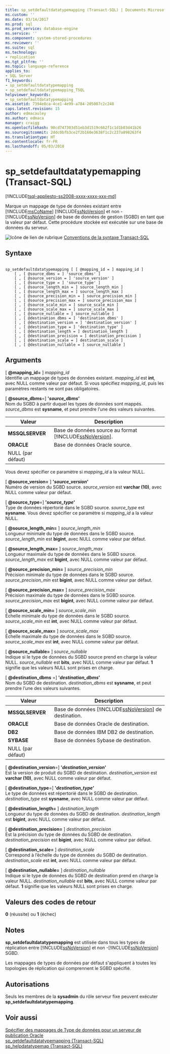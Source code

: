 ```yaml
---
title: sp_setdefaultdatatypemapping (Transact-SQL) | Documents Microsoft
ms.custom: ''
ms.date: 03/14/2017
ms.prod: sql
ms.prod_service: database-engine
ms.service: ''
ms.component: system-stored-procedures
ms.reviewer: ''
ms.suite: sql
ms.technology:
- replication
ms.tgt_pltfrm: ''
ms.topic: language-reference
applies_to:
- SQL Server
f1_keywords:
- sp_setdefaultdatatypemapping
- sp_setdefaultdatatypemapping_TSQL
helpviewer_keywords:
- sp_setdefaultdatatypemapping
ms.assetid: 7394e8ca-4ce1-4e99-a784-205007c2c248
caps.latest.revision: 15
author: edmacauley
ms.author: edmaca
manager: craigg
ms.openlocfilehash: 90cd747303d51eb3d1519c662f1c1d1b03d41b26
ms.sourcegitcommit: 2ddc0bfb3ce2f2b160e3638f1c2c237a898263f4
ms.translationtype: HT
ms.contentlocale: fr-FR
ms.lasthandoff: 05/03/2018
---
```

# <a name="spsetdefaultdatatypemapping-transact-sql"></a>sp_setdefaultdatatypemapping (Transact-SQL)
[!INCLUDE[tsql-appliesto-ss2008-xxxx-xxxx-xxx-md](../../includes/tsql-appliesto-ss2008-xxxx-xxxx-xxx-md.md)]

  Marque un mappage de type de données existant entre [!INCLUDE[msCoName](../../includes/msconame-md.md)] [!INCLUDE[ssNoVersion](../../includes/ssnoversion-md.md)] et non -[!INCLUDE[ssNoVersion](../../includes/ssnoversion-md.md)] de base de données de gestion (SGBD) en tant que la valeur par défaut. Cette procédure stockée est exécutée sur une base de données du serveur.  
  
 ![Icône de lien de rubrique](../../database-engine/configure-windows/media/topic-link.gif "Icône lien de rubrique") [Conventions de la syntaxe Transact-SQL](../../t-sql/language-elements/transact-sql-syntax-conventions-transact-sql.md)  
  
## <a name="syntax"></a>Syntaxe  
  
```  
  
sp_setdefaultdatatypemapping [ [ @mapping_id = ] mapping_id ]  
    [ , [ @source_dbms = ] 'source_dbms' ]  
    [ , [ @source_version = ] 'source_version' ]  
    [ , [ @source_type = ] 'source_type' ]   
    [ , [ @source_length_min = ] source_length_min ]  
    [ , [ @source_length_max = ] source_length_max ]  
    [ , [ @source_precision_min = ] source_precision_min ]  
    [ , [ @source_precision_max = ] source_precision_max ]  
    [ , [ @source_scale_min = ] source_scale_min ]  
    [ , [ @source_scale_max = ] source_scale_max ]  
    [ , [ @source_nullable = ] source_nullable ]  
    [ , [ @destination_dbms = ] 'destination_dbms' ]  
    [ , [ @destination_version = ] 'destination_version' ]  
    [ , [ @destination_type = ] 'destination_type' ]  
    [ , [ @destination_length = ] destination_length ]  
    [ , [ @destination_precision = ] destination_precision ]  
    [ , [ @destination_scale = ] destination_scale ]  
    [ , [ @destination_nullable = ] source_nullable ]  
```  
  
## <a name="arguments"></a>Arguments  
 [  **@mapping_id=** ] *mapping_id*  
 Identifie un mappage de types de données existant.  *mapping_id* est **int**, avec NULL comme valeur par défaut. Si vous spécifiez *mapping_id*, puis les paramètres restants ne sont pas obligatoires.  
  
 [ **@source_dbms**=] **'***source_dbms***'**  
 Nom du SGBD à partir duquel les types de données sont mappés. *source_dbms* est **sysname**, et peut prendre l’une des valeurs suivantes.  
  
|Valeur| Description|  
|-----------|-----------------|  
|**MSSQLSERVER**|Base de données source au format [!INCLUDE[ssNoVersion](../../includes/ssnoversion-md.md)].|  
|**ORACLE**|Base de données Oracle source.|  
|NULL (par défaut)||  
  
 Vous devez spécifier ce paramètre si *mapping_id* a la valeur NULL.  
  
 [  **@source_version=** ] **'***source_version***'**  
 Numéro de version du SGBD source. *source_version* est **varchar (10)**, avec NULL comme valeur par défaut.  
  
 [ **@source_type**=] **'***source_type***'**  
 Type de données répertorié dans le SGBD source. *source_type* est **sysname**. Vous devez spécifier ce paramètre si *mapping_id* a la valeur NULL.  
  
 [  **@source_length_min=** ] *source_length_min*  
 Longueur minimale du type de données dans le SGBD source. *source_length_min* est **bigint**, avec NULL comme valeur par défaut.  
  
 [  **@source_length_max=** ] *source_length_max*  
 Longueur maximale du type de données dans le SGBD source. *source_length_max* est **bigint**, avec NULL comme valeur par défaut.  
  
 [  **@source_precision_min=** ] *source_precision_min*  
 Précision minimale du type de données dans le SGBD source. *source_precision_min* est **bigint**, avec NULL comme valeur par défaut.  
  
 [  **@source_precision_max=** ] *source_precision_max*  
 Précision maximale du type de données dans le SGBD source. *source_precision_max* est **bigint**, avec NULL comme valeur par défaut.  
  
 [  **@source_scale_min=** ] *source_scale_min*  
 Échelle minimale du type de données dans le SGBD source. *source_scale_min* est **int**, avec NULL comme valeur par défaut.  
  
 [  **@source_scale_max=** ] *source_scale_max*  
 Échelle maximale du type de données dans le SGBD source. *source_scale_max* est **int**, avec NULL comme valeur par défaut.  
  
 [  **@source_nullable=** ] *source_nullable*  
 Indique si le type de données du SGBD source prend en charge la valeur NULL. *source_nullable* est **bits**, avec NULL comme valeur par défaut. **1** signifie que les valeurs NULL sont prises en charge.  
  
 [ **@destination_dbms** =] **'***destination_dbms***'**  
 Nom du SGBD de destination. *destination_dbms* est **sysname**, et peut prendre l’une des valeurs suivantes.  
  
|Valeur| Description|  
|-----------|-----------------|  
|**MSSQLSERVER**|Base de données [!INCLUDE[ssNoVersion](../../includes/ssnoversion-md.md)] de destination.|  
|**ORACLE**|Base de données Oracle de destination.|  
|**DB2**|Base de données IBM DB2 de destination.|  
|**SYBASE**|Base de données Sybase de destination.|  
|NULL (par défaut)||  
  
 [ **@destination_version**=] **'***destination_version***'**  
 Est la version de produit du SGBD de destination. *destination_version* est **varchar (10)**, avec NULL comme valeur par défaut.  
  
 [ **@destination_type**=] **'***destination_type***'**  
 Le type de données est répertorié dans le SGBD de destination. *destination_type* est **sysname**, avec NULL comme valeur par défaut.  
  
 [  **@destination_length=** ] *destination_length*  
 Longueur du type de données du SGBD de destination. *destination_length* est **bigint**, avec NULL comme valeur par défaut.  
  
 [  **@destination_precision=** ] *destination_precision*  
 Est la précision du type de données du SGBD de destination. *destination_precision* est **bigint**, avec NULL comme valeur par défaut.  
  
 [  **@destination_scale=** ] *destination_scale*  
 Correspond à l’échelle du type de données du SGBD de destination. *destination_scale* est **int**, avec NULL comme valeur par défaut.  
  
 [  **@destination_nullable=** ] *destination_nullable*  
 Indique si le type de données du SGBD de destination prend en charge la valeur NULL. *destination_nullable* est **bits**, avec NULL comme valeur par défaut. **1** signifie que les valeurs NULL sont prises en charge.  
  
## <a name="return-code-values"></a>Valeurs des codes de retour  
 **0** (réussite) ou **1** (échec)  
  
## <a name="remarks"></a>Notes  
 **sp_setdefaultdatatypemapping** est utilisée dans tous les types de réplication entre [!INCLUDE[ssNoVersion](../../includes/ssnoversion-md.md)] et non -[!INCLUDE[ssNoVersion](../../includes/ssnoversion-md.md)] SGBD.  
  
 Les mappages de types de données par défaut s'appliquent à toutes les topologies de réplication qui comprennent le SGBD spécifié.  
  
## <a name="permissions"></a>Autorisations  
 Seuls les membres de la **sysadmin** du rôle serveur fixe peuvent exécuter **sp_setdefaultdatatypemapping**.  
  
## <a name="see-also"></a>Voir aussi  
 [Spécifier des mappages de Type de données pour un serveur de publication Oracle](../../relational-databases/replication/publish/specify-data-type-mappings-for-an-oracle-publisher.md)   
 [sp_getdefaultdatatypemapping &#40;Transact-SQL&#41;](../../relational-databases/system-stored-procedures/sp-getdefaultdatatypemapping-transact-sql.md)   
 [sp_helpdatatypemap &#40;Transact-SQL&#41;](../../relational-databases/system-stored-procedures/sp-helpdatatypemap-transact-sql.md)  
  
  
